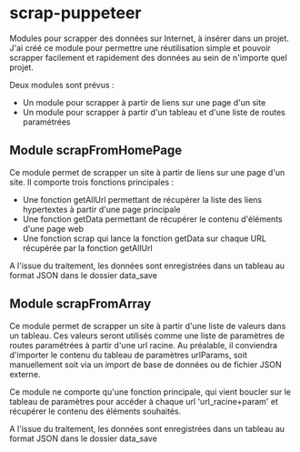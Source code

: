 # scrap-puppeteer
Modules pour scrapper des données sur Internet, à insérer dans un projet. J'ai créé ce module pour permettre une réutilisation simple et pouvoir scrapper facilement et rapidement des données au sein de n'importe quel projet.

Deux modules sont prévus : 
- Un module pour scrapper à partir de liens sur une page d'un site
- Un module pour scrapper à partir d'un tableau et d'une liste de routes paramétrées

## Module scrapFromHomePage
Ce module permet de scrapper un site à partir de liens sur une page d'un site. 
Il comporte trois fonctions principales :
- Une fonction getAllUrl permettant de récupérer la liste des liens hypertextes à partir d'une page principale
- Une fonction getData permettant de récupérer le contenu d'éléments d'une page web
- Une fonction scrap qui lance la fonction getData sur chaque URL récupérée par la fonction getAllUrl

A l'issue du traitement, les données sont enregistrées dans un tableau au format JSON dans le dossier data_save

## Module scrapFromArray
Ce module permet de scrapper un site à partir d'une liste de valeurs dans un tableau. Ces valeurs seront utilisés comme une liste de paramètres de routes paramétrées à partir d'une url racine.
Au préalable, il conviendra d'importer le contenu du tableau de paramètres urlParams, soit manuellement soit via un import de base de données ou de fichier JSON externe.

Ce module ne comporte qu'une fonction principale, qui vient boucler sur le tableau de paramètres pour accéder à chaque url 'url_racine+param' et récupérer le contenu des éléments souhaités.

A l'issue du traitement, les données sont enregistrées dans un tableau au format JSON dans le dossier data_save





